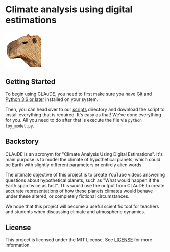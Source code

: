 # Climate analysis using digital estimations

![Claude](assets/branding/claude.png?raw=true "Claude")<br/>

## Getting Started
To begin using CLAuDE, you need to first make sure you have [Git](https://git.com) and [Python 3.6 or later](https://python.com)
installed on your system.

Then, you can head over to our [scripts](./scripts) directory and download the script to install everything that is required. 
It's easy as that! We've done everything for you. All you need to do after that is execute the file via `python toy_model.py`.

## Backstory
CLAuDE is an acronym for "Climate Analysis Using Digital Estimations". It's main purpose is to model the climate of hypothetical planets, 
which could be Earth with slightly different parameters or entirely alien words.

The ultimate objective of this project is to create YouTube videos answering questions about hypothetical planets, such as 
"What would happen if the Earth span twice as fast". This would use the output from CLAuDE to create accurate representations of how 
these planets climates would behave under these altered, or completely fictional circumstances.

We hope that this project will become a useful scientific tool for teachers and students when discussing climate and atmospheric dynamics.

## License
This project is licensed under the MIT License. See [LICENSE](LICENSE) for more information.

